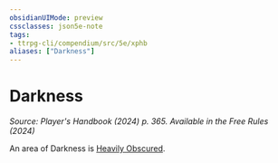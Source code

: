 ```yaml
---
obsidianUIMode: preview
cssclasses: json5e-note
tags:
- ttrpg-cli/compendium/src/5e/xphb
aliases: ["Darkness"]
---
```

# Darkness
*Source: Player's Handbook (2024) p. 365. Available in the Free Rules (2024)* 

An area of Darkness is [Heavily Obscured](2-Mechanics/CLI/rules/variant-rules/heavily-obscured-xphb.md).